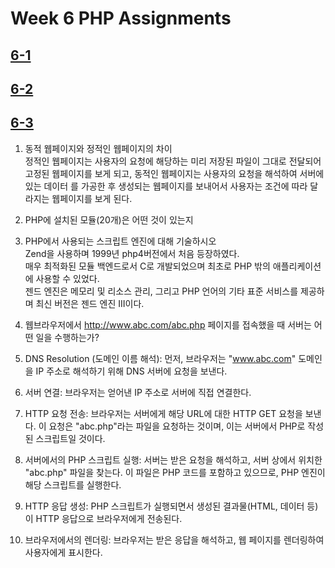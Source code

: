 # Week 6 PHP Assignments

## [6-1](http://webprogram.dothome.co.kr/1113/6-1.php)

## [6-2](http://webprogram.dothome.co.kr/1113/6-2.php)

## [6-3](http://webprogram.dothome.co.kr/1113/6-3.php)

1. 동적 웹페이지와 정적인 웹페이지의 차이<br/>
  정적인 웹페이지는 사용자의 요청에 해당하는 미리 저장된 파일이 그대로 전달되어 고정된 웹페이지를 보게 되고, 동적인 웹페이지는 사용자의 요청을 해석하여 서버에 있는 데이터 를 가공한 후 생성되는 웹페이지를 보내어서 사용자는 조건에 따라 달라지는 웹페이지를 보게 된다.


2. PHP에 설치된 모듈(20개)은 어떤 것이 있는지

3. PHP에서 사용되는 스크립트 엔진에 대해 기술하시오<br/>
   Zend을 사용하며 1999년 php4버전에서 처음 등장하였다.<br/>매우 최적화된 모듈 백엔드로서 C로 개발되었으며 최초로 PHP 밖의 애플리케이션에 사용할 수 있었다.<br/>젠드 엔진은 메모리 및 리소스 관리, 그리고 PHP 언어의 기타 표준 서비스를  제공하며 최신 버전은 젠드 엔진 III이다.

4. 웹브라우저에서 http://www.abc.com/abc.php 페이지를 접속했을 때 서버는 어떤 일을 수행하는가?<br/>
  1. DNS Resolution (도메인 이름 해석): 먼저, 브라우저는 "www.abc.com" 도메인을 IP 주소로 해석하기 위해 DNS 서버에 요청을 보낸다.<br/>
  2. 서버 연결: 브라우저는 얻어낸 IP 주소로 서버에 직접 연결한다.<br/>
  3. HTTP 요청 전송: 브라우저는 서버에게 해당 URL에 대한 HTTP GET 요청을 보낸다. 이 요청은 "abc.php"라는 파일을 요청하는 것이며, 이는 서버에서 PHP로 작성된 스크립트일   것이다.<br/>
  4. 서버에서의 PHP 스크립트 실행: 서버는 받은 요청을 해석하고, 서버 상에서 위치한 "abc.php" 파일을 찾는다. 이 파일은 PHP 코드를 포함하고 있으므로, PHP 엔진이 해당 스크립트를 실행한다.<br/>
  5. HTTP 응답 생성: PHP 스크립트가 실행되면서 생성된 결과물(HTML, 데이터 등)이 HTTP 응답으로 브라우저에게 전송된다.<br/>
  6. 브라우저에서의 렌더링: 브라우저는 받은 응답을 해석하고, 웹 페이지를 렌더링하여 사용자에게 표시한다.<br/>





